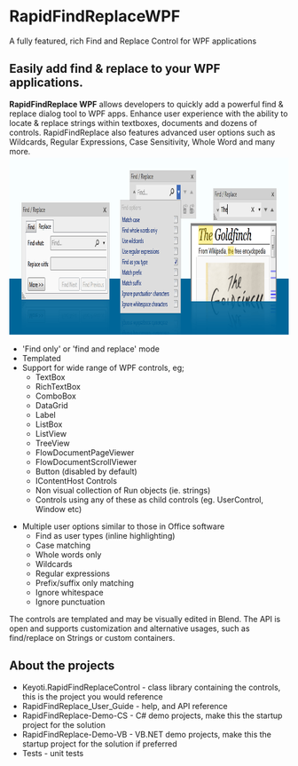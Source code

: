 # RapidFindReplaceWPF
A fully featured, rich Find and Replace Control for WPF applications

<h2>Easily add find &amp; replace to your WPF applications.</h2>
<strong>RapidFindReplace WPF</strong> allows developers to quickly add a powerful find &amp; replace dialog tool to WPF apps. Enhance user experience with the ability to
locate &amp; replace strings within textboxes, documents and dozens of controls. RapidFindReplace also features advanced user
options such as Wildcards, Regular Expressions, Case Sensitivity, Whole Word and many more. 
 						

<div style="width:100%;text-align:center;padding-top:3px;">
<img width="946" height="319" src="Rapid-Find-Replace-WPF.png" alt="RapidFindReplace WPF Controls" title="RapidFindReplace WPF Control">
</div>


<ul class="">

								
<li>'Find only' or 'find and replace' mode</li>
								
<li>Templated</li>

<li>Support for wide range of WPF controls, eg; 


<ul>

<li> TextBox</li>

<li> RichTextBox</li>

<li> ComboBox</li>

<li> DataGrid</li>

<li> Label</li>

<li> ListBox</li>

<li> ListView</li>

<li> TreeView</li>

<li> FlowDocumentPageViewer</li>

<li> FlowDocumentScrollViewer</li>

<li> Button (disabled by default)</li>

<li> IContentHost Controls</li>

<li> Non visual collection of Run objects (ie. strings)</li>

<li> Controls using any of these as child controls (eg. UserControl, Window etc)</li>


</ul>

</li>


								
</ul>
							
							
<ul>
							
<li>Multiple user options similar to those in Office software
								
<ul>

<li>Find as user types (inline highlighting)</li>										

<li>Case matching</li>	

<li>Whole words only</li>											

<li>Wildcards</li>

<li>Regular expressions</li>

<li>Prefix/suffix only matching</li>							

<li>Ignore whitespace</li>

<li>Ignore punctuation</li>


</ul>

</li>							

</ul>

						

					
<p>The controls are templated and may be visually edited in Blend.  The API is open and supports customization and alternative
usages, such as find/replace on Strings or custom containers. 
</p>


<h2>About the projects</h2>
<ul>
<li>Keyoti.RapidFindReplaceControl - class library containing the controls, this is the project you would reference</li>
<li>RapidFindReplace_User_Guide - help, and API reference</li>
<li>RapidFindReplace-Demo-CS - C# demo projects, make this the startup project for the solution</li>
<li>RapidFindReplace-Demo-VB - VB.NET demo projects, make this the startup project for the solution if preferred</li>
<li>Tests - unit tests</li>
</ul>